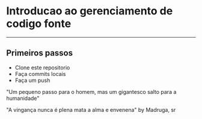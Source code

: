 # Introducao ao gerenciamento de codigo fonte
---
## Primeiros passos

- Clone este repositorio
- Faça commits locais
- Faça um push

"Um pequeno passo para o homem, mas um gigantesco salto para a humanidade"

"A vingança nunca é plena mata a alma e envenena" by Madruga, sr
